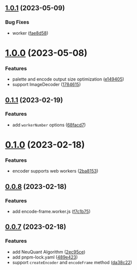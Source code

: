 ## [1.0.1](https://github.com/qq15725/modern-gif/compare/v1.0.0...v1.0.1) (2023-05-09)


### Bug Fixes

* worker ([fae8d58](https://github.com/qq15725/modern-gif/commit/fae8d58873d20c2c1097d4ec28abe4ec7c3d65f5))



# [1.0.0](https://github.com/qq15725/modern-gif/compare/v0.1.1...v1.0.0) (2023-05-08)


### Features

* palette and encode output size optimization ([e149405](https://github.com/qq15725/modern-gif/commit/e14940529eee8c6015d4a6e7e8d6aea2f79ba960))
* support ImageDecoder ([1784615](https://github.com/qq15725/modern-gif/commit/178461569a730bc57ae0493a5f8672ae741ad2eb))



## [0.1.1](https://github.com/qq15725/modern-gif/compare/v0.1.0...v0.1.1) (2023-02-19)


### Features

* add `workerNumber` options ([68facd7](https://github.com/qq15725/modern-gif/commit/68facd7764ed8c39b5412fc178a54d1b39fd956b))



# [0.1.0](https://github.com/qq15725/modern-gif/compare/v0.0.8...v0.1.0) (2023-02-18)


### Features

* encoder supports web workers ([2ba8153](https://github.com/qq15725/modern-gif/commit/2ba81538812bba19e31a580904d9a9e4841cf30f))



## [0.0.8](https://github.com/qq15725/modern-gif/compare/v0.0.7...v0.0.8) (2023-02-18)


### Features

* add encode-frame.worker.js ([f7c1b75](https://github.com/qq15725/modern-gif/commit/f7c1b75c7be356c01cb8bd4ccdeebbb6c17f09f3))



## [0.0.7](https://github.com/qq15725/modern-gif/compare/v0.0.6...v0.0.7) (2023-02-18)


### Features

* add NeuQuant Algorithm ([2ec95ce](https://github.com/qq15725/modern-gif/commit/2ec95ce8a8f01b3b42e001b663b27d173e90a97f))
* add pnpm-lock.yaml ([489e423](https://github.com/qq15725/modern-gif/commit/489e423c76e7933453eb314ca7b02f84af622c04))
* support `createEncoder` and `encodeFrame` method ([da38c22](https://github.com/qq15725/modern-gif/commit/da38c2258d4776f2f486e5ef8d0a08ce627e4569))



